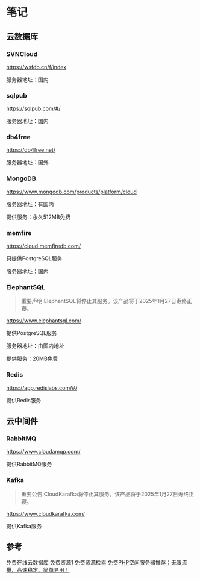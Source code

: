 # 笔记

## 云数据库

### SVNCloud

https://wsfdb.cn/f/index

服务器地址：国内

### sqlpub

https://sqlpub.com/#/

服务器地址：国内

### db4free

https://db4free.net/

服务器地址：国外

### MongoDB

https://www.mongodb.com/products/platform/cloud

服务器地址：有国内

提供服务：永久512MB免费

### memfire

https://cloud.memfiredb.com/

只提供PostgreSQL服务

服务器地址：国内

### ElephantSQL

> 重要声明:ElephantSQL将停止其服务。该产品将于2025年1月27日寿终正寝。

https://www.elephantsql.com/

提供PostgreSQL服务

服务器地址：由国内地址

提供服务：20MB免费

### Redis

https://app.redislabs.com/#/

提供Redis服务

## 云中间件

### RabbitMQ

https://www.cloudamqp.com/

提供RabbitMQ服务

### Kafka

> 重要公告:CloudKarafka将停止其服务。该产品将于2025年1月27日寿终正寝。

https://www.cloudkarafka.com/

提供Kafka服务

## 参考

[免费在线云数据库](https://zhuanlan.zhihu.com/p/673507640)
[免费资源1](https://zy.qinzhi.cc/197.html)
[免费资源检索](https://freestuff.dev/tags/database)
[免费PHP空间服务器推荐：无限流量、高速稳定、简单易用！](https://www.kdun.com/ask/511029.html)